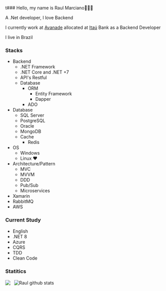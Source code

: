 t### Hello, my name is Raul Marciano👋:smile::yum:

A .Net developer, I love Backend 

I currently work at [Avanade](https://www.avanade.com/en) allocated at [Itaú](https://www.itau.com.br/) Bank as a Backend Developer

I live in Brazil

### Stacks

- Backend
  - .NET Framework
  - .NET Core and .NET +7
  - API's Restful
  - Database
    - ORM
      - Entity Framework
      - Dapper
    - ADO
- Database
  - SQL Server
  - PostgreSQL
  - Oracle
  - MongoDB
  - Cache
    - Redis
- OS 
  - Windows
  - Linux ❤️
- Architecture/Pattern
  - MVC
  - MVVM
  - DDD
  - Pub/Sub
  - Microservices
- Xamarin
- RabbitMQ
- AWS


### Current Study

- English
- .NET 8
- Azure
- CQRS
- TDD
- Clean Code

### Statitics

<div align="left">
<a>
  <img align="center" src="https://github-readme-stats.anuraghazra1.vercel.app/api/top-langs/?username=raulmarciano&layout=compact&langs_count=8&hide=Batchfile&theme=dracula" />
  &nbsp;
  <img align="center" src="https://github-readme-stats.anuraghazra1.vercel.app/api?username=raulmarciano&show_icons=true&theme=dracula" alt="Raul github stats"/>
</a>
  
<br />
<br />

<div align="center">
